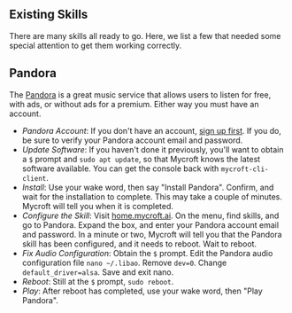 Existing Skills
---------------

There are many skills all ready to go.  Here, we list a few that
needed some special attention to get them working correctly.

Pandora
-------

The [Pandora](http://pandora.com/) is a great music service that allows users
to listen for free, with ads, or without ads for a premium.  Either
way you must have an account.

- *Pandora Account*: If you don't have an account, [sign up first](http://pandora.com/).  If you do, be sure to verify your
  Pandora account email and password.
- *Update Software*: If you haven't done it previously, you'll want to obtain a `$` prompt and `sudo apt update`, so that 
  Mycroft knows the latest software available.  You can get the console back with `mycroft-cli-client`.
- *Install*: Use your wake word, then say "Install Pandora".  Confirm, and wait for the installation to complete.  This
  may take a couple of minutes.  Mycroft will tell you when it is completed.
- *Configure the Skill*: Visit [home.mycroft.ai](https://home.mycroft.ai/).  On the menu, find skills, and go to Pandora.  Expand
  the box, and enter your Pandora account email and password.  In a minute or two, Mycroft will tell you that the Pandora
  skill has been configured, and it needs to reboot.  Wait to reboot.
- *Fix Audio Configuration*: Obtain the `$` prompt.  Edit the Pandora audio configuration file `nano ~/.libao`.  Remove `dev=0`.
  Change `default_driver=alsa`.  Save and exit nano.
- *Reboot*: Still at the `$` prompt, `sudo reboot`.
- *Play*: After reboot has completed, use your wake word, then "Play Pandora".




  
  
